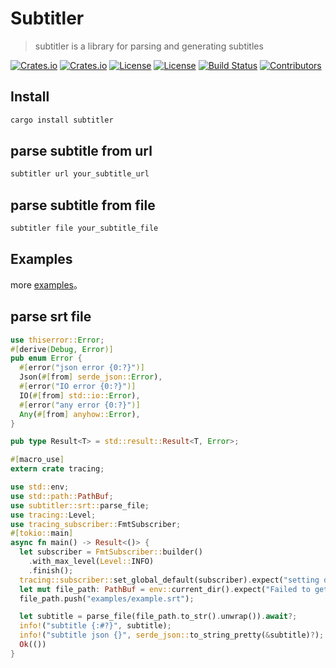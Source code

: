 # Subtitler

> subtitler is a library for parsing and generating subtitles

[![Crates.io](https://img.shields.io/crates/v/subtitler?style=flat-square)](https://crates.io/crates/subtitler)
[![Crates.io](https://img.shields.io/crates/d/subtitler?style=flat-square)](https://crates.io/crates/subtitler)
[![License](https://img.shields.io/badge/license-Apache%202.0-blue?style=flat-square)](LICENSE-APACHE)
[![License](https://img.shields.io/badge/license-MIT-blue?style=flat-square)](LICENSE-MIT)
[![Build Status](https://img.shields.io/github/actions/workflow/status/subtitle-rs/subtitler/rust.yml?branch=main&style=flat-square)](https://github.com/subtitle-rs/subtitler/actions/workflows/rust.yml?query=branch%3Amain)
[![Contributors](https://img.shields.io/github/contributors/subtitle-rs/subtitler?style=flat-square)](https://github.com/subtitle-rs/subtitler/graphs/contributors)

## Install

```sh
cargo install subtitler
```

## parse subtitle from url

```sh
subtitler url your_subtitle_url
```

## parse subtitle from file

```sh
subtitler file your_subtitle_file
```

## Examples

more [examples](https://github.com/subtitle-rs/subtitler/tree/main/examples)。

## parse srt file

```rust
use thiserror::Error;
#[derive(Debug, Error)]
pub enum Error {
  #[error("json error {0:?}")]
  Json(#[from] serde_json::Error),
  #[error("IO error {0:?}")]
  IO(#[from] std::io::Error),
  #[error("any error {0:?}")]
  Any(#[from] anyhow::Error),
}

pub type Result<T> = std::result::Result<T, Error>;

#[macro_use]
extern crate tracing;

use std::env;
use std::path::PathBuf;
use subtitler::srt::parse_file;
use tracing::Level;
use tracing_subscriber::FmtSubscriber;
#[tokio::main]
async fn main() -> Result<()> {
  let subscriber = FmtSubscriber::builder()
    .with_max_level(Level::INFO)
    .finish();
  tracing::subscriber::set_global_default(subscriber).expect("setting default subscriber failed");
  let mut file_path: PathBuf = env::current_dir().expect("Failed to get current_dir");
  file_path.push("examples/example.srt");

  let subtitle = parse_file(file_path.to_str().unwrap()).await?;
  info!("subtitle {:#?}", subtitle);
  info!("subtitle json {}", serde_json::to_string_pretty(&subtitle)?);
  Ok(())
}
```
